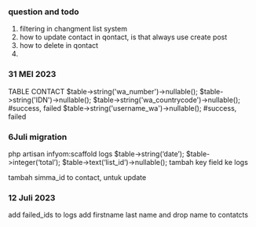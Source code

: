 ### question and todo
1. filtering in changment list system
2. how to update contact in qontact, is that always use create post
3. how to delete in qontact
4. 


### 31 MEI 2023
TABLE CONTACT
$table->string('wa_number')->nullable();
$table->string('IDN')->nullable();
$table->string('wa_countrycode')->nullable(); #success, failed
$table->string('username_wa')->nullable(); #success, failed

### 6Juli migration
php artisan infyom:scaffold logs
$table->string(‘date’);
$table->integer(‘total’);
$table->text(‘list_id’)->nullable();
tambah key field ke logs

tambah simma_id to contact, untuk update


### 12 Juli 2023
add failed_ids to logs
add firstname last name and drop name to contatcts
